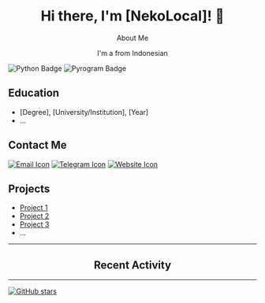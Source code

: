 <div align="center">
  <h1>Hi there, I'm [NekoLocal]! 👋</h1>
  <p>About Me</p>
  <p>I'm a from Indonesian</p>
</div>



![Python Badge](https://img.shields.io/badge/Python-Large-blue?style=for-the-badge)
![Pyrogram Badge](https://img.shields.io/badge/Pyrogram-red?style=for-the-badge)


## Education
- [Degree], [University/Institution], [Year]
- ...

## Contact Me
[![Email Icon](https://img.shields.io/badge/Email-Click%20Here-red?style=for-the-badge&logo=mail)](mailto:yourname@example.com)
[![Telegram Icon](https://img.shields.io/badge/Telegram-Click%20Here-blue?style=for-the-badge&logo=telegram)](https://t.me/your_telegram_username)
[![Website Icon](https://img.shields.io/badge/Website-Click%20Here-green?style=for-the-badge&logo=web)](https://www.example.com)

## Projects
- [Project 1](link-to-project)
- [Project 2](link-to-project)
- [Project 3](link-to-project)
- ...

---

<div align="center">
  <h2>Recent Activity</h2>
  <!--START_SECTION:activity-->
  <!--END_SECTION:activity-->
</div>

---

[![GitHub stars](https://img.shields.io/github/stars/nekolocal?style=social)](https://github.com/nekolocal?tab=stars)





